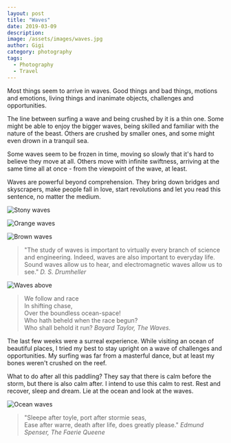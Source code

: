 ```yaml
---
layout: post
title: "Waves"
date: 2019-03-09
description:
image: /assets/images/waves.jpg
author: Gigi
category: photography
tags:
  - Photography
  - Travel
---
```


Most things seem to arrive in waves. Good things and bad things, motions and emotions,  living things and inanimate objects, challenges and opportunities.

The line between surfing a wave and being crushed by it is a thin one. Some might be able to enjoy the bigger waves, being skilled and familiar with the nature of the beast. Others are crushed by smaller ones, and some might even drown in a tranquil sea.

Some waves seem to be frozen in time, moving so slowly that it's hard to believe they move at all. Others move with infinite swiftness, arriving at the same time all at once - from the viewpoint of the wave, at least.

Waves are powerful beyond comprehension. They bring down bridges and skyscrapers, make people fall in love, start revolutions and let you read this sentence, no matter the medium.

![Stony waves](/assets/images/waves-stone.jpg#full)

![Orange waves](/assets/images/waves-orange.jpg#full)

![Brown waves](/assets/images/waves-brown.jpg#full)

> "The study of waves is important to virtually every branch of science and engineering. Indeed, waves are also important to everyday life. Sound waves allow us to hear, and electromagnetic waves allow us to see."
> <cite>D. S. Drumheller</cite>

![Waves above](/assets/images/waves-above.jpg)

> We follow and race<br/>
> In shifting chase,<br/>
> Over the boundless ocean-space!<br/>
> Who hath beheld when the race begun?<br/>
> Who shall behold it run?
> <cite>Bayard Taylor, The Waves.</cite>

The last few weeks were a surreal experience. While visiting an ocean of beautiful places, I tried my best to stay upright on a wave of challenges and opportunities. My surfing was far from a masterful dance, but at least my bones weren't crushed on the reef.

What to do after all this paddling? They say that there is calm before the storm, but there is also calm after. I intend to use this calm to rest. Rest and recover, sleep and dream. Lie at the ocean and look at the waves.

![Ocean waves](/assets/images/waves-ocean.jpg#full)

> "Sleepe after toyle, port after stormie seas,<br/>
> Ease after warre, death after life, does greatly please."
> <cite>Edmund Spenser, The Faerie Queene</cite>
